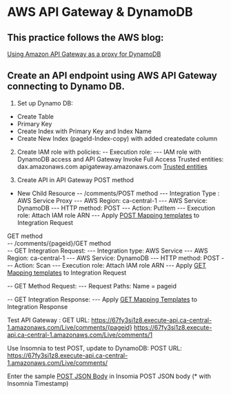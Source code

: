 # AWS API Gateway & DynamoDB 

## This practice follows the AWS blog: 
[Using Amazon API Gateway as a proxy for DynamoDB](https://aws.amazon.com/blogs/compute/using-amazon-api-gateway-as-a-proxy-for-dynamodb/)

## Create an API endpoint using AWS API Gateway connecting to Dynamo DB. 

1. Set up Dynamo DB: 
- Create Table 
- Primary Key 
- Create Index with Primary Key and Index Name 
- Create New Index (pageId-Index-copy) with added createdate column 

2. Create IAM role with policies: 
-- Execution role: 
--- IAM role with 
    DynamoDB access and API Gateway Invoke Full Access
    Trusted entities: 
    dax.amazonaws.com
    apigateway.amazonaws.com
    [Trusted entities](trust_relationship)

3. Create API in API Gateway 
POST method 
- New Child Resource 
-- /comments/POST method
--- Integration Type : AWS Service Proxy
--- AWS Region: ca-central-1 
--- AWS Service: DynamoDB
--- HTTP method: POST
--- Action: PutItem 
--- Execution role: Attach IAM role ARN 
--- Apply [POST Mapping templates](POST_Mapping_Template) to Integration Request

GET method     
-- /comments/{pageid}/GET method    
-- GET Integration Request: 
--- Integration type: AWS Service 
--- AWS Region: ca-central-1 
--- AWS Service: DynamoDB
--- HTTP method: POST
--- Action: Scan 
--- Execution role: Attach IAM role ARN 
--- Apply [GET Mapping templates](GET_Mapping_Template) to Integration Request

-- GET Method Request: 
--- Request Paths: Name = pageid 

-- GET Integration Response:
--- Apply [GET Mapping Templates](GET_Response_Mapping_Template) to Integration Response


Test API Gateway : 
GET URL: 
https://67fy3si1z8.execute-api.ca-central-1.amazonaws.com/Live/comments/{pageid}
https://67fy3si1z8.execute-api.ca-central-1.amazonaws.com/Live/comments/1

Use Insomnia to test POST, update to DynamoDB: 
POST URL: 
https://67fy3si1z8.execute-api.ca-central-1.amazonaws.com/Live/comments/

Enter the sample [POST JSON Body](POST_JSON_body) in Insomia POST JSON body
(* with Insomnia Timestamp)

